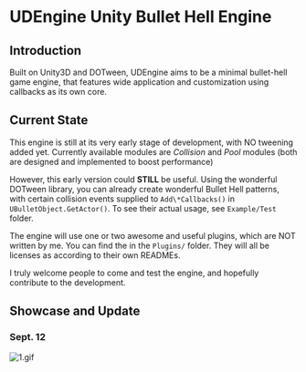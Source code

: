 # UDEngine Unity Bullet Hell Engine

## Introduction  
Built on Unity3D and DOTween, UDEngine aims to be a minimal bullet-hell game engine, that features wide application and customization using callbacks as its own core.  

## Current State
This engine is still at its very early stage of development, with NO tweening added yet. Currently available modules are *Collision* and *Pool* modules (both are designed and implemented to boost performance)  

However, this early version could __STILL__ be useful. Using the wonderful DOTween library, you can already create wonderful Bullet Hell patterns, with certain collision events supplied to `Add\*Callbacks()` in `UBulletObject.GetActor()`. To see their actual usage, see `Example/Test` folder.  

The engine will use one or two awesome and useful plugins, which are NOT written by me. You can find the in the `Plugins/` folder. They will all be licenses as according to their own READMEs.  

I truly welcome people to come and test the engine, and hopefully contribute to the development.  

## Showcase and Update  
### Sept. 12
![1.gif](/Showcase/1.gif)
